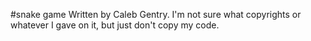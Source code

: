 #snake game 
Written by Caleb Gentry. I'm not sure what copyrights or whatever I gave on it, but just don't copy my code. 

